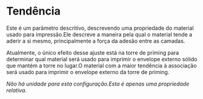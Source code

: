 Tendência
====
Este é um parâmetro descritivo, descrevendo uma propriedade do material usado para impressão.Ele descreve a maneira pela qual o material tende a aderir a si mesmo, principalmente a força da adesão entre as camadas.

Atualmente, o único efeito desse ajuste está na torre de priming para determinar qual material será usado para imprimir o envelope externo sólido que mantém a torre no lugar.O material com a maior tendência à associação será usado para imprimir o envelope externo da torre de priming.

*Não há unidade para esta configuração.Esta é apenas uma propriedade relativa.*